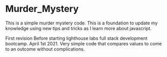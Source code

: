 # Murder_Mystery
This is a simple murder mystery code. This is a foundation to update my knowledge using new tips and tricks as 
I learn more about javascript.

First revision
Before starting lighthouse labs full stack development bootcamp. April 1st 2021. Very simple code
that compares values to come to an outcome without complications. 
